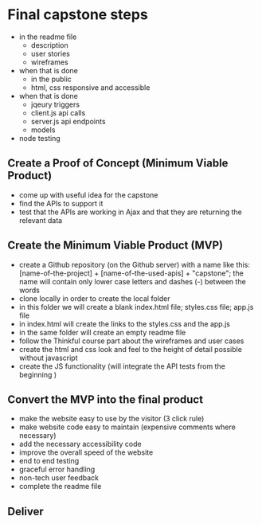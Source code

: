 # Final capstone steps


* in the readme file
     * description
     * user stories
     * wireframes
* when that is done
     * in the public
     * html, css responsive and accessible
* when that is done
     * jqeury triggers
     * client.js api calls
     * server.js api endpoints
     * models
* node testing

## Create a Proof of Concept (Minimum Viable Product)
* come up with useful idea for the capstone
* find the APIs to support it
* test that the APIs are working in Ajax and that they are returning the relevant data

## Create the Minimum Viable Product (MVP)
* create a Github repository (on the Github server) with a name like this: [name-of-the-project] + [name-of-the-used-apis] + "capstone"; the name will contain only lower case letters and dashes (-) between the words
* clone locally in order to create the local folder
* in this folder we will create a blank index.html file; styles.css file; app.js file
* in index.html will create the links to the styles.css and the app.js
* in the same folder will create an empty readme file
* follow the Thinkful course part about the wireframes and user cases
* create the html and css look and feel to the height of detail possible without javascript
* create the JS functionality (will integrate the API tests from the beginning )

## Convert the MVP into the final product

* make the website easy to use by the visitor (3 click rule)
* make website code easy to maintain (expensive comments where necessary)
* add the necessary accessibility code
* improve the overall speed of the website
* end to end testing
* graceful error handling
* non-tech user feedback
* complete the readme file

## Deliver
